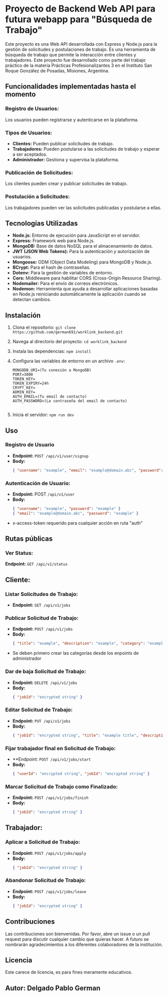 # Proyecto de Backend Web API para futura webapp para "Búsqueda de Trabajo"

Este proyecto es una Web API desarrollada con Express y Node.js para la
gestión de solicitudes y postulaciones de trabajo. Es una herramienta de
búsqueda de trabajo que permite la interacción entre clientes y
trabajadores. Este proyecto fue desarrollado como parte del trabajo
práctico de la materia Prácticas Profesionalizantes 3 en el Instituto
San Roque González de Posadas, Misiones, Argentina.

## Funcionalidades implementadas hasta el momento

### **Registro de Usuarios:** 
Los usuarios pueden registrarse y autenticarse en la plataforma.
### **Tipos de Usuarios:**
- **Clientes:** Pueden publicar solicitudes de trabajo.
- **Trabajadores:** Pueden postularse a las solicitudes de trabajo y esperar a ser aceptados.
- **Administrador:** Gestiona y supervisa la plataforma.
### **Publicación de Solicitudes:** 
Los clientes pueden crear y publicar solicitudes de trabajo.
### **Postulación a Solicitudes:** 
Los trabajadores pueden ver las solicitudes publicadas y postularse a ellas.

## Tecnologías Utilizadas

 - **Node.js:** Entorno de ejecución para JavaScript en el servidor.
 - **Express:** Framework web para Node.js.
 - **MongoDB:** Base de datos NoSQL para el almacenamiento de datos.
 - **JWT (JSON Web Tokens):** Para la autenticación y autorización de usuarios.
 - **Mongoose:** ODM (Object Data Modeling) para MongoDB y Node.js.
 - **BCrypt:** Para el hash de contraseñas.
 - **Dotenv:** Para la gestión de variables de entorno.
 - **Cors:** Middleware para habilitar CORS (Cross-Origin Resource Sharing).
 - **Nodemailer:** Para el envío de correos electrónicos.
 - **Nodemon:** Herramienta que ayuda a desarrollar aplicaciones basadas en Node.js reiniciando automáticamente la aplicación cuando se detectan cambios.

## Instalación

1.  Clona el repositorio:
    `git clone https://github.com/german691/worklink_backend.git`

2.  Navega al directorio del proyecto:
    `cd worklink_backend`

3.  Instala las dependencias:
    `npm install`

4.  Configura las variables de entorno en un archivo `.env`:
    ```env
    MONGODB_URI=(Tu conexión a MongoDB)
    PORT=3000
    TOKEN_KEY=
    TOKEN_EXPIRY=24h
    CRYPT_KEY=
    ADMIN_KEY=
    AUTH_EMAIL=(Tu email de contacto)
    AUTH_PASSWORD=(La contraseña del email de contacto)
    

6.  Inicia el servidor:
    `npm run dev`

## Uso

### Registro de Usuario

- **Endpoint:** `POST /api/v1/user/signup`
- **Body:**
  ```json
  { "username": "example", "email": "example@domain.abc", "password": "Example1$", "name": "example", "surname": "example", "birthdate": "1985-04-12T09:20:00Z" }

### Autenticación de Usuario:

- **Endpoint:** POST `/api/v1/user`
- **Body:**
  ```json
  { "username": "example", "password": "example" }
  { "email": "example@domain.abc", "password": "example" }
- x-access-token requerido para cualquier acción en ruta "auth"
  
## Rutas públicas

### Ver Status:
**Endpoint:** `GET /api/v1/status`

## Cliente:

### Listar Solicitudes de Trabajo:
- **Endpoint:** `GET /api/v1/jobs`

### Publicar Solicitud de Trabajo:
- **Endpoint:** `POST /api/v1/jobs`
- **Body:**
  ```json
  { "title": "example", "description": "example", "category": "example" }
  
- Se deben primero crear las categorías desde los enpoints de administrador

### Dar de baja Solicitud de Trabajo:
- **Endpoint:** `DELETE /api/v1/jobs`
- **Body:**
  ```json
  { "jobId": "encrypted string" }

### Editar Solicitud de Trabajo:
- **Endpoint:** `PUT /api/v1/jobs`
- **Body:**
  ```json
  { "jobId": "encrypted string", "title": "example title", "description": "example title description" }

### Fijar trabajador final en Solicitud de Trabajo:
- **Endpoint: `POST /api/v1/jobs/start`
- **Body:**
  ```json
  { "userId": "encrypted string", "jobId": "encrypted string" }    

### Marcar Solicitud de Trabajo como Finalizado:
- **Endpoint:** `POST /api/v1/jobs/finish`
- **Body:**
  ```json
  { "jobId": "encrypted string" }

## Trabajador:

### Aplicar a Solicitud de Trabajo:
- **Endpoint:** `POST /api/v1/jobs/apply`
- **Body:**
  ```json
  { "jobId": "encrypted string" }

### Abandonar Solicitud de Trabajo:
- **Endpoint:** `POST /api/v1/jobs/leave`
- **Body:**
  ```json
  { "jobId": "encrypted string" }

Contribuciones
--------------

Las contribuciones son bienvenidas. Por favor, abre un issue o un pull request para discutir cualquier cambio que quieras hacer.
A futuro se nombrarán agradecimientos a los diferentes colaboradores de la institución.

Licencia
--------

Este carece de licencia, es para fines meramente educativos.

## Autor: Delgado Pablo German
